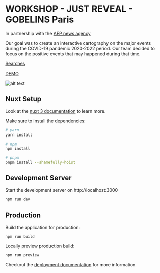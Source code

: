 # WORKSHOP - JUST REVEAL - GOBELINS Paris 
In partnership with the [AFP news agency](https://www.afp.com/en)

Our goal was to create an interactive cartography on the major events during the COVID-19 pandemic 2020-2022 period.
Our team decided to focus on the positive events that may happened during that time.

[Searches](https://www.figma.com/file/aWTfM1eMRTB6jQwOteVXc2/Good-News?node-id=0%3A1&t=JP9jj5om94WwnMj6-1)


[DEMO](https://workshop-just-reveal.vercel.app/)

![alt text](https://gobelins.fr/themes/custom/generic/medias/logo-gobelins.svg "Gobelins school Logo")
## Nuxt Setup

Look at the [nuxt 3 documentation](https://v3.nuxtjs.org) to learn more.


Make sure to install the dependencies:

```bash
# yarn
yarn install

# npm
npm install

# pnpm
pnpm install --shamefully-hoist
```

## Development Server

Start the development server on http://localhost:3000

```bash
npm run dev
```

## Production

Build the application for production:

```bash
npm run build
```

Locally preview production build:

```bash
npm run preview
```

Checkout the [deployment documentation](https://v3.nuxtjs.org/guide/deploy/presets) for more information.
